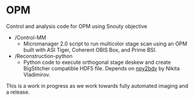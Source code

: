 # OPM
Control and analysis code for OPM using Snouty objective

* /Control-MM
  * Micromanager 2.0 script to run multicolor stage scan using an OPM built with ASI Tiger, Coherent OBIS Box, and Prime BSI.
* /Reconstruction-python
  * Python code to execute orthogonal stage deskew and create BigStitcher compatible HDF5 file. Depends on [npy2bdv](https://github.com/nvladimus/npy2bdv/) by Nikita Vladimirov.

This is a work in progress as we work towards fully automated imaging and a release.
